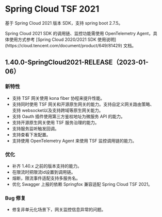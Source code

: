 # Spring Cloud TSF 2021

基于 Spring Cloud 2021 版本 SDK，支持 spring boot 2.7.5。

<dx-alert infotype="notice" title="">
Spring Cloud 2021 SDK 的调用链、监控功能需使用 OpenTelemetry Agent，具体使用方式参考  [Spring Cloud 2020/2021 SDK 使用说明](https://cloud.tencent.com/document/product/649/81429) 文档。
</dx-alert>

## 1.40.0-SpringCloud2021-RELEASE（2023-01-06）
### 新特性
- 支持 TSF 网关使用 kona fiber 协程来提升性能。
- 支持同时使用 TSF 网关和开源原生网关的能力。支持自定义网关路由策略、支持 websocket以及支持跨域等原生网关能力。
- 支持 Oauth 插件使用第三方鉴权地址为微服务 API 的能力。
- 支持开源原生网关使用 TSF 服务治理的能力。
- 支持服务监听触发回调。
- 支持查看下发配置。
- 支持使用 OpenTelemetry Agent 来使用 TSF 监控调用链的能力。

### 优化
- 补齐 1.40.x 之前的版本支持的能力。
- 在限流时把限流id设置到调用链。
- 熔断，限流事件适配支持多服务名。
- 优化 Swagger 上报的依赖 Springfox 兼容适配 Spring Cloud TSF 2021。

### Bug 修复
- 修复非单元化场景下，网关监控信息异常的问题。
